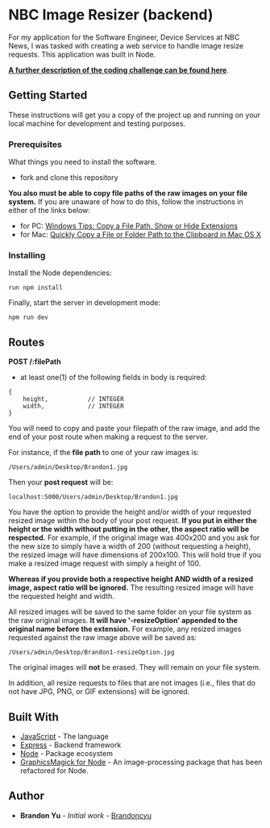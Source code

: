 # NBC Image Resizer (backend)

For my application for the Software Engineer, Device Services at NBC News, I was tasked with creating a web service to handle image resize requests. This application was built in Node.

**[A further description of the coding challenge can be found here](./NBC-News-Digital-Code-Challenge.pdf)**.

## Getting Started

These instructions will get you a copy of the project up and running on your local machine for development and testing purposes.

### Prerequisites

What things you need to install the software.

* fork and clone this repository

**You also must be able to copy file paths of the raw images on your file system.** If you are unaware of how to do this, follow the instructions in either of the links below:

* for PC: [Windows Tips: Copy a File Path, Show or Hide Extensions](https://www.pcworld.com/article/251406/windows_tips_copy_a_file_path_show_or_hide_extensions.html)
* for Mac: [Quickly Copy a File or Folder Path to the Clipboard in Mac OS X](http://osxdaily.com/2013/06/19/copy-file-folder-path-mac-os-x/)


### Installing

Install the Node dependencies:

```shell
run npm install
```


Finally, start the server in development mode:

```shell
npm run dev
```

## Routes

**POST /:filePath**
- at least one(1) of the following fields in body is required:
```
{
    height,           // INTEGER
    width,            // INTEGER
}
```

You will need to copy and paste your filepath of the raw image, and add the end of your post route when making a request to the server.

For instance, if the **file path** to one of your raw images is:

```
/Users/admin/Desktop/Brandon1.jpg
```

Then your **post request** will be:

```
localhost:5000/Users/admin/Desktop/Brandon1.jpg
```

You have the option to provide the height and/or width of your requested resized image within the body of your post request. **If you put in either the height or the width without putting in the other, the aspect ratio will be respected.** For example, if the original image was 400x200 and you ask for the new size to simply have a width of 200 (without requesting a height), the resized image will have dimensions of 200x100. This will hold true if you make a resized image request with simply a height of 100.

**Whereas if you provide both a respective height AND width of a resized image, aspect ratio will be ignored.** The resulting resized image will have the requested height and width.

All resized images will be saved to the same folder on your file system as the raw original images. **It will have '-resizeOption' appended to the original name before the extension.** For example, any resized images requested against the raw image above will be saved as:

```
/Users/admin/Desktop/Brandon1-resizeOption.jpg
```

The original images will **not** be erased. They will remain on your file system.

In addition, all resize requests to files that are not images (i.e., files that do not have JPG, PNG, or GIF extensions) will be ignored.

## Built With

* [JavaScript](https://www.javascript.com/) - The language
* [Express](http://expressjs.com/) - Backend framework
* [Node](https://nodejs.org/en/) - Package ecosystem
* [GraphicsMagick for Node](https://github.com/aheckmann/gm) - An image-processing package that has been refactored for Node.

## Author

* **Brandon Yu** - *Initial work* - [Brandoncyu](https://github.com/Brandoncyu)
